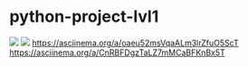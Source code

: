 # python-project-lvl1
<a href="https://codeclimate.com/github/codeclimate/codeclimate/maintainability"><img src="https://api.codeclimate.com/v1/badges/a99a88d28ad37a79dbf6/maintainability" /></a>
<a href="https://codeclimate.com/github/codeclimate/codeclimate/test_coverage"><img src="https://api.codeclimate.com/v1/badges/a99a88d28ad37a79dbf6/test_coverage" /></a>
https://asciinema.org/a/oaeu52msVqaALm3lrZfuO5ScT
https://asciinema.org/a/CnRBFDgzTaLZ7mMCaBFKnBx5T
